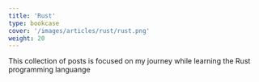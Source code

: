 ```yaml
---
title: 'Rust'
type: bookcase
cover: '/images/articles/rust/rust.png'
weight: 20
---
```


This collection of posts is focused on my journey while learning the Rust programming languange